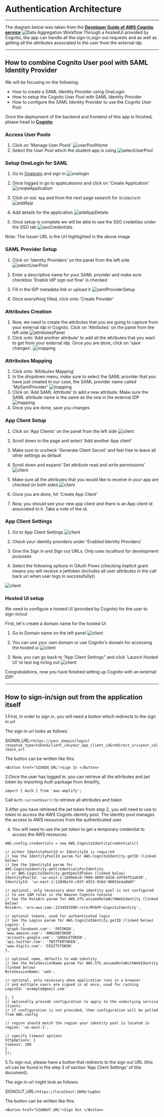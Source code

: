 # Authentication Architecture
<hr>

The diagram below was taken from the [**Developer Guide of AWS Cognito service**](https://docs.aws.amazon.com/cognito/latest/developerguide/cognito-user-pools-saml-idp-authentication.html)
![Data Aggregation Workflow](./SamlFlow.png)
Through a hostedUI provided by Cognito, the app can handle all the 
sign-in,sign-out requests and as well as getting all the attributes associated to the user from the external idp

<hr>

## How to combine Cognito User pool with SAML Identity Provider
We will be focusing on the following:
 - How to create a SAML Identity Provider using OneLogin
 - How to setup the Cognito User Pool with SAML Identity Provider
 - How to configure the SAML Identity Provider to use the Cognito User Pool


Once the deployment of the backend and frontend of this app is finished, please head to
[**Cognito**](https://console.aws.amazon.com/cognito/home)

### Access User Pools
1. Click on 'Manage User Pools'
   ![userPoolHome](AuthImgs/userPoolHome.png)
2. Select the User Pool which the student app is using
   ![selectUserPool](AuthImgs/selectUserPool.png)

### Setup OneLogin for SAML

1. Go to [Onelogin](https://www.onelogin.com/developer-signup) and sign in
   ![onelogin](AuthImgs/saml.png)

2. Once logged in go to applicatoions and click on 'Create Application'
   ![createApplication](AuthImgs/onelogin.png)

3.  Click on `Add App` and from the next page seearch for `Shibboleth`
   ![addApp](AuthImgs/Shibboleth.png)

4. Add details for the application
   ![addAppDetails](AuthImgs/addAppDetails.png)

5. Once setup is complete we will be able to see the SSO credetilas under the SSO tab
   ![ssoCredentials](AuthImgs/ssoCredentials.png)

Note: The Issuer URL is the Url highlighted in the above image

### SAML Provider Setup
1. Click on 'Identity Providers' on the panel from the left side
   ![selectUserPool](AuthImgs/samlPanel.png)

2. Enter a descriptive name for your SAML provider
      and make sure checkbox 'Enable IdP sign out flow' is checked
   
3. Fill in the IDP metadata link or upload it
   ![samlProviderSetup](AuthImgs/samlProviderSetup.png)


4. Once everything filled, click onto 'Create Provider'

### Attributes Creation

1. Now, we need to create the attributes that you are going to capture from your external idp in Cognito.
   Click on 'Attributes' on the panel from the left side
   ![attributesPanel](AuthImgs/attributesPanel.png)
2. Click onto 'Add another attribute' to add all the attributes that you want to get from your external idp. Once you are done,
click on 'save changes'.
   ![mapping](AuthImgs/attributesCreation.png)

### Attributes Mapping
1. Click onto 'Attributes Mapping'
2. In the dropdown menu, make sure to select the SAML provider that you have just created
   In our case, the SAML provider name called 'MySamlProvider'
   ![mapping](AuthImgs/attributeMapping1.png)
3. Click on 'Add SAML Attribute' to add a new attribute.
   Make sure the SAML attribute name is the same as the one in the external IDP
   ![mapping](AuthImgs/attributeMapping2.png)
4. Once you are done, save you changes

### App Client Setup

1. Click on 'App Clients' on the panel from the left side
   ![client](AuthImgs/appClientPanel.png)
2. Scroll down to the page and select 'Add another App client'
3. Make sure to uncheck 'Generate Client Secret' and feel free to leave all other settings as default
   
4. Scroll down and expand 'Set attribute read and write permissions'
   ![client](AuthImgs/addAppClient2.png)
   
5. Make sure all the attributes that you would like to receive in your app are checked on both sides
   ![client](AuthImgs/checkAttributes.png)
   
6. Once you are done, hit 'Create App Client'

7. Now, you should see your new app client and there is an App client id associated to it. Take a note of the id.


### App Client Settings

1. Go to App Client Settings
   ![client](AuthImgs/appClientSettings.png)
2. Check your identity providers under 'Enabled Identity Providers'
3. Give the Sign in and Sign out URLs. Only uses localhost for development purposes
   
4. Select the following options in OAuth Flows (checking implicit grant means you will receive a jwttoken (includes all user attributes in the call back uri when user logs in successfully))

![client](AuthImgs/appClientSettings2.png)


### Hosted UI setup
We need to configure a hosted UI (provided by Cognito) for the user to sign-in/out 

First, let's create a domain name for the hosted UI
1. Go to Domain name on the left panel
![client](AuthImgs/domainPanel.png)
   
2. You can use your own domain or use Cognito's domain for accessing the hosted ui
   ![client](AuthImgs/domainSetup.png)
   
3. Now, you can go back to "App Client Settings" and click 'Launch Hosted UI' to test log in/log out
   ![client](AuthImgs/launchHostedUI.png)

Congratulations, now you have finished setting up Cognito with an external IDP!

<hr>

## How to sign-in/sign out from the application itself

1.First, in order to sign in, you will need a button which redirects to the sign in url

The sign in url looks as follows:

SIGNIN_URL=`https://your_domain/login?response_type=token&client_id=your_app_client_id&redirect_uri=your_callback_url`

The button can be written like this:

`<Button href="SIGNIN_URL">Sign In </Button>`


2.Once the user has logged in, you can retrieve all the attributes and jwt token by importing Auth package from Amplify,

`import { Auth } from 'aws-amplify';`

Call `Auth.currentUser()` to retrieve all attributes and token

3.After you have retrieved the jwt token from step 2, you will need to use to token to access the AWS Cognito identity pool. The
identity pool manages the access to AWS resources from the authenticated user.

4. You will need to use the jwt token to get a temporary credential to access the AWS resources.
```
AWS.config.credentials = new AWS.CognitoIdentityCredentials({

// either IdentityPoolId or IdentityId is required
// See the IdentityPoolId param for AWS.CognitoIdentity.getID (linked below)
// See the IdentityId param for AWS.CognitoIdentity.getCredentialsForIdentity
// or AWS.CognitoIdentity.getOpenIdToken (linked below)
IdentityPoolId: 'us-east-1:1699ebc0-7900-4099-b910-2df94f52a030',
IdentityId: 'us-east-1:128d0a74-c82f-4553-916d-90053e4a8b0f'

// optional, only necessary when the identity pool is not configured
// to use IAM roles in the Amazon Cognito Console
// See the RoleArn param for AWS.STS.assumeRoleWithWebIdentity (linked below)
RoleArn: 'arn:aws:iam::1234567890:role/MYAPP-CognitoIdentity',

// optional tokens, used for authenticated login
// See the Logins param for AWS.CognitoIdentity.getID (linked below)
Logins: {
'graph.facebook.com': 'FBTOKEN',
'www.amazon.com': 'AMAZONTOKEN',
'accounts.google.com': 'GOOGLETOKEN',
'api.twitter.com': 'TWITTERTOKEN',
'www.digits.com': 'DIGITSTOKEN'
},

// optional name, defaults to web-identity
// See the RoleSessionName param for AWS.STS.assumeRoleWithWebIdentity (linked below)
RoleSessionName: 'web',

// optional, only necessary when application runs in a browser
// and multiple users are signed in at once, used for caching
LoginId: 'example@gmail.com'

}, {
// optionally provide configuration to apply to the underlying service clients
// if configuration is not provided, then configuration will be pulled from AWS.config

// region should match the region your identity pool is located in
region: 'us-east-1',

// specify timeout options
httpOptions: {
timeout: 100
}
});
```


5.To sign out, please have a button that redirects to the sign out URL (this url can be found in the step 3 of section 'App Client Settings' of this document).

The sign in url might look as follows:

SIGNOUT_URL=`https://localhost:3000/logOut`

The button can be written like this:

`<Button href="SIGNOUT_URL">Sign Out </Button>`




